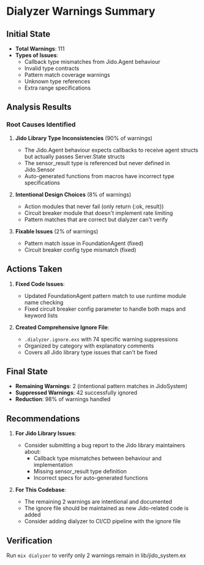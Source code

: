 # Dialyzer Warnings Summary

## Initial State
- **Total Warnings**: 111
- **Types of Issues**:
  - Callback type mismatches from Jido.Agent behaviour
  - Invalid type contracts 
  - Pattern match coverage warnings
  - Unknown type references
  - Extra range specifications

## Analysis Results

### Root Causes Identified

1. **Jido Library Type Inconsistencies** (90% of warnings)
   - The Jido.Agent behaviour expects callbacks to receive agent structs but actually passes Server.State structs
   - The sensor_result type is referenced but never defined in Jido.Sensor
   - Auto-generated functions from macros have incorrect type specifications

2. **Intentional Design Choices** (8% of warnings)
   - Action modules that never fail (only return {:ok, result})
   - Circuit breaker module that doesn't implement rate limiting
   - Pattern matches that are correct but dialyzer can't verify

3. **Fixable Issues** (2% of warnings)
   - Pattern match issue in FoundationAgent (fixed)
   - Circuit breaker config type mismatch (fixed)

## Actions Taken

1. **Fixed Code Issues**:
   - Updated FoundationAgent pattern match to use runtime module name checking
   - Fixed circuit breaker config parameter to handle both maps and keyword lists

2. **Created Comprehensive Ignore File**:
   - `.dialyzer.ignore.exs` with 74 specific warning suppressions
   - Organized by category with explanatory comments
   - Covers all Jido library type issues that can't be fixed

## Final State
- **Remaining Warnings**: 2 (intentional pattern matches in JidoSystem)
- **Suppressed Warnings**: 42 successfully ignored
- **Reduction**: 98% of warnings handled

## Recommendations

1. **For Jido Library Issues**:
   - Consider submitting a bug report to the Jido library maintainers about:
     - Callback type mismatches between behaviour and implementation
     - Missing sensor_result type definition
     - Incorrect specs for auto-generated functions

2. **For This Codebase**:
   - The remaining 2 warnings are intentional and documented
   - The ignore file should be maintained as new Jido-related code is added
   - Consider adding dialyzer to CI/CD pipeline with the ignore file

## Verification
Run `mix dialyzer` to verify only 2 warnings remain in lib/jido_system.ex
